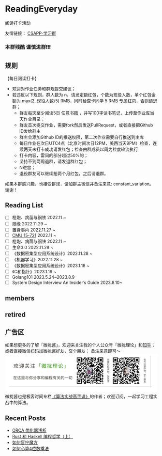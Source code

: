 # ReadingEveryday
阅读打卡活动

友情链接： [CSAPP-学习群](https://github.com/ArkTicketTech/CSAPP-Notes)

<h3>本群残酷 谨慎进群❗️❗❗️</h3>

## 规则
【每日阅读打卡】

- 欢迎对作业任务和群规提交建议；
- 若违反以下规则，群人数为 n，请发定额红包，个数为现役人数，单个红包金额为 max(2, 现役人数/5) RMB，同时给查卡同学 5 RMB 专属红包，否则请退群；
  - 群友每天至少阅读5页 任意书籍 ，并写100字读书笔记，上传至作业库当天作业目录；
  - 群友首次提交作业，需要fork然后发送PullRequest，或者直接把Github ID发给群主
  - 群主会添加Github ID的推送权限，第二次作业需要自行推送到主库
  - 每日作业在次日UTC4点（北京时间次日12PM，美西当天9PM）检查，连续两天未打卡成功请发红包；检查由群成员以周为粒度轮流执行
  - 打卡内容，雷同的部分超过50%的；
  - 坚持不到两周退群，请发退群红包；
  - N进宫；
  - 退役群友可以继续抢两个月红包，之后请退群。
  

如果本群感兴趣，也接受群规，请加群主微信并备注来意: constant_variation。谢谢！

## Reading List
- [ ] 枪炮、病菌与钢铁 2022.11 ~ 
- [ ] 随缘 2022.11.29 ~
- [ ] 置身事内 2022.11.27 ~
- [ ] [CMU 15-721](https://15721.courses.cs.cmu.edu/spring2020/schedule.html) 2022.11 ~
- [ ] 枪炮、病菌与钢铁 2022.11 ~ 
- [ ] 生命3.0 2022.11.28 ~ 
- [ ] 《数据密集型应用系统设计》2022.11.28 ~
- [ ] 《机器学习》2022.11.28 ~
- [ ] 《数据密集型应用系统设计》2023.1.18 ~
- [ ] 《C和指针》2023.1.19 ~ 
- [ ] Golang101 2023.5.24~2023.8.9
- [ ] System Design Interview An Insider’s Guide 2023.8.10~

## members

## retired

## 广告区
如果想更多的了解「微扰酱」，欢迎来关注我的个人公众号「微扰理论」和[知乎](https://www.zhihu.com/people/qin-hao-37)；或者直接微信扫码加微扰酱好友，交个朋友； 备注来意即可～
![](https://github.com/wfnuser/wfnuser/blob/main/banner.jpg)
微扰酱也是极客时间专栏[《算法实战高手课》](https://time.geekbang.org/column/intro/100100901?code=I%252F1%252FovCrth0wXifam7LWC3eGnJy9VdcYcfWACA1NG%252Fk%253D&utm_term=SPoster&page=A)的作者；欢迎订阅，一起学习工程实战中的算法。

## Recent Posts
* [ORCA 优化器浅析](https://mp.weixin.qq.com/s/1KnxeC7id1Gi5wD7HOu4sQ)
* [Rust 和 Haskell 编程哲学（上）](https://mp.weixin.qq.com/s/lioFHcxgrv-_sANZQtUURg)
* [如何盲拧魔方](https://mp.weixin.qq.com/s?__biz=Mzg4NzY3NDQzMQ==&mid=2247483773&idx=1&sn=ba8465f313595be8000e810e883db9e5&chksm=cf87822df8f00b3b7530006daef791b660c8150b7c6b85560f2d5370f7e2c151a3c3d6a34c94#rd)
* [如何心算4位数乘法](https://mp.weixin.qq.com/s?__biz=Mzg4NzY3NDQzMQ==&mid=2247483756&idx=1&sn=51a1b1f921a89a9aabfb32e2c893a836&chksm=cf87823cf8f00b2a2eec13f02ff9cd14b991aedcde19a18057ca974bdf338ec0fac5e9c8107d#rd)
